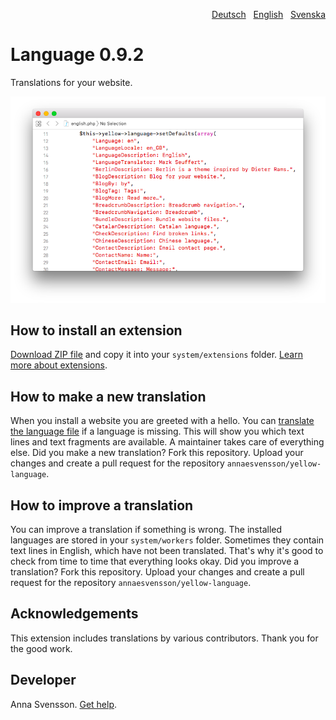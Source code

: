 <p align="right"><a href="README-de.md">Deutsch</a> &nbsp; <a href="README.md">English</a> &nbsp; <a href="README-sv.md">Svenska</a></p>

# Language 0.9.2

Translations for your website.

<p align="center"><img src="SCREENSHOT.png" alt="Screenshot"></p>

## How to install an extension

[Download ZIP file](https://github.com/annaesvensson/yellow-language/raw/main/downloads/english.zip) and copy it into your `system/extensions` folder. [Learn more about extensions](https://github.com/annaesvensson/yellow-update).

## How to make a new translation

When you install a website you are greeted with a hello. You can [translate the language file](https://github.com/annaesvensson/yellow-language/blob/main/translations/english/english.php) if a language is missing. This will show you which text lines and text fragments are available. A maintainer takes care of everything else. Did you make a new translation? Fork this repository. Upload your changes and create a pull request for the repository `annaesvensson/yellow-language`.

## How to improve a translation

You can improve a translation if something is wrong. The installed languages are stored in your `system/workers` folder. Sometimes they contain text lines in English, which have not been translated. That's why it's good to check from time to time that everything looks okay. Did you improve a translation? Fork this repository. Upload your changes and create a pull request for the repository `annaesvensson/yellow-language`.

## Acknowledgements

This extension includes translations by various contributors. Thank you for the good work.

## Developer

Anna Svensson. [Get help](https://datenstrom.se/yellow/help/).
